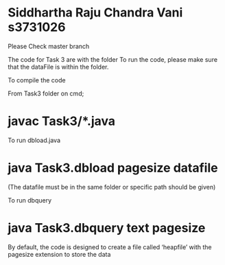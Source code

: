# Siddhartha Raju Chandra Vani s3731026

Please Check master branch

The code for Task 3 are with the folder
To run the code, please make sure that the dataFile is within the folder.

To compile the code

From Task3 folder on cmd;

# javac Task3/*.java

To run dbload.java

# java Task3.dbload pagesize datafile
(The datafile must be in the same folder or specific path should be given)

To run dbquery

# java Task3.dbquery text pagesize


By default, the code is designed to create a file called ‘heapfile’ with the pagesize 
extension to store the data
